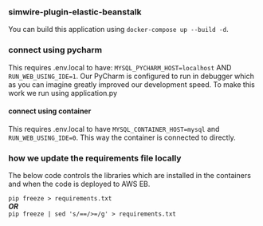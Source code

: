 ### simwire-plugin-elastic-beanstalk
You can build this application using `docker-compose up --build -d`.


### connect using pycharm
This requires .env.local to have: `MYSQL_PYCHARM_HOST=localhost` AND `RUN_WEB_USING_IDE=1`.
Our PyCharm is configured to run in debugger which as you can imagine greatly improved our development speed.
To make this work we run using application.py 

#### connect using container
This requires .env.local to have `MYSQL_CONTAINER_HOST=mysql` and `RUN_WEB_USING_IDE=0`.
This way the container is connected to directly.

### how we update the requirements file locally
The below code controls the libraries which are installed in the containers and when the code is deployed to AWS EB.

`pip freeze > requirements.txt`  
***OR***  
`pip freeze | sed 's/==/>=/g' > requirements.txt` 
